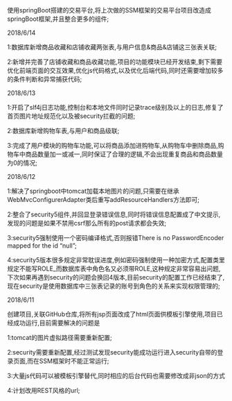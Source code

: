 使用springBoot搭建的交易平台,将上次做的SSM框架的交易平台项目改造成springBoot框架,并且整合更多的组件;

2018/6/14

1:数据库新增商品收藏和店铺收藏两张表,与用户信息&商品&店铺这三张表关联;

2:新增并完善了店铺收藏和商品收藏功能,项目的功能模块已经开发结束,剩下需要优化前端页面的交互效果,优化js代码格式,以及优化后端代码,同时还需要增加较多的条件判断和异常捕获代码;


2018/6/13

1:开启了slf4j日志功能,控制台和本地文件同时记录trace级别及以上的日志,修复了首页图片地址规范化以及被security拦截的问题;

2:数据库新增购物车表,与用户和商品级联;

3:完成了用户模块的购物车功能,可以将商品添加进购物车,从购物车中删除商品,购物车中商品数量加一或减一,同时保证了合理的逻辑,不会出现重复商品和商品数量为0的情况;

2018/6/12

1:解决了springboot中tomcat加载本地图片的问题,只需要在继承WebMvcConfigurerAdapter类后重写addResourceHandlers方法即可;

2:整合了security5组件,并回显登录错误信息,同时将错误信息配置成了中文提示,发现的问题是如果不禁用csrf那么所有的post请求都会失效;

3:security5强制使用一个密码编译格式,否则报错There is no PasswordEncoder mapped for the id “null”;

4:security5版本很多规定非常耽误进度,例如密码强制使用一种加密方式,配置类里规定不能写ROLE_而数据库表中角色名又必须带ROLE,这种规定非常容易出问题,下次如果再遇到security的问题会换回4版本,目前security的配置工作已经结束了,现在security是使用数据库中三张表记录的账号到角色的关系来实现权限管理的;

2018/6/11

创建项目,关联GitHub仓库,将所有jsp页面改成了html页面供模板引擎使用,项目已经成功运行,目前需要解决的问题是

1:tomcat的图片虚拟路径需要重新配置;

2:security需要重新配置,经过测试发现security能成功运行进入security自带的登录页面,而在SSM框架时不能正常运行;

3:大量js代码可以被模板引擎替代,同时相应的后台代码也需要修改成非json的方式

4:计划改用REST风格的url;
